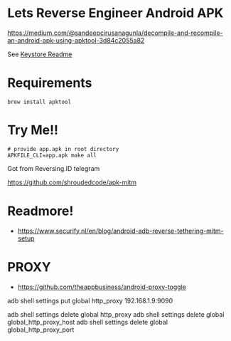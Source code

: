 # Lets Reverse Engineer Android APK

https://medium.com/@sandeepcirusanagunla/decompile-and-recompile-an-android-apk-using-apktool-3d84c2055a82

See [Keystore Readme](keystore/README.md)

# Requirements

```
brew install apktool
```

# Try Me!!
```
# provide app.apk in root directory
APKFILE_CLI=app.apk make all
```

Got from Reversing.ID telegram

https://github.com/shroudedcode/apk-mitm

# Readmore!

- https://www.securify.nl/en/blog/android-adb-reverse-tethering-mitm-setup


# PROXY
- https://github.com/theappbusiness/android-proxy-toggle

adb shell settings put global http_proxy 192.168.1.9:9090

adb shell settings delete global http_proxy
adb shell settings delete global global_http_proxy_host
adb shell settings delete global global_http_proxy_port

